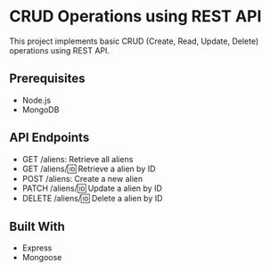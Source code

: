 
# CRUD Operations using REST API

This project implements basic CRUD (Create, Read, Update, Delete) operations using REST API.


## Prerequisites
* Node.js
* MongoDB

## API Endpoints
* GET /aliens: Retrieve all aliens
* GET /aliens/:id: Retrieve a alien by ID
* POST /aliens: Create a new alien
* PATCH /aliens/:id: Update a alien by ID
* DELETE /aliens/:id: Delete a alien by ID

## Built With
* Express
* Mongoose


